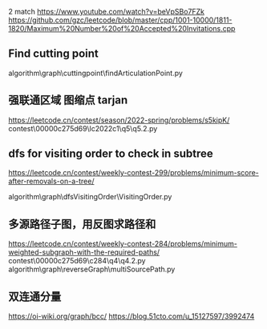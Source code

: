 
2 match
https://www.youtube.com/watch?v=beVpSBo7FZk
https://github.com/gzc/leetcode/blob/master/cpp/1001-10000/1811-1820/Maximum%20Number%20of%20Accepted%20Invitations.cpp


## Find cutting point
algorithm\graph\cuttingpoint\findArticulationPoint.py


## 强联通区域 图缩点 tarjan 
https://leetcode.cn/contest/season/2022-spring/problems/s5kipK/
contest\00000c275d69\lc2022c1\q5\q5.2.py


## dfs for visiting order to check in subtree
https://leetcode.cn/contest/weekly-contest-299/problems/minimum-score-after-removals-on-a-tree/

algorithm\graph\dfsVisitingOrder\VisitingOrder.py


## 多源路径子图，用反图求路径和
https://leetcode.cn/contest/weekly-contest-284/problems/minimum-weighted-subgraph-with-the-required-paths/
contest\00000c275d69\c284\q4\q4.2.py
algorithm\graph\reverseGraph\multiSourcePath.py

## 双连通分量
https://oi-wiki.org/graph/bcc/
https://blog.51cto.com/u_15127597/3992474

